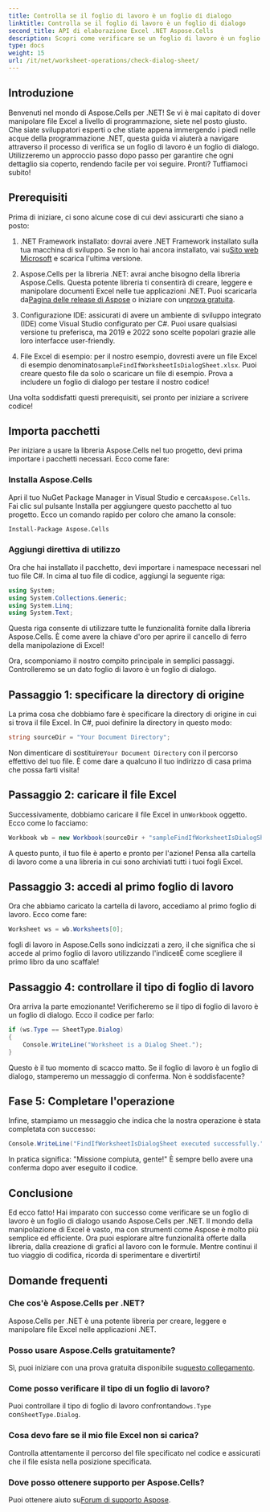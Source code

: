 ```yaml
---
title: Controlla se il foglio di lavoro è un foglio di dialogo
linktitle: Controlla se il foglio di lavoro è un foglio di dialogo
second_title: API di elaborazione Excel .NET Aspose.Cells
description: Scopri come verificare se un foglio di lavoro è un foglio di dialogo utilizzando Aspose.Cells per .NET con questa guida dettagliata.
type: docs
weight: 15
url: /it/net/worksheet-operations/check-dialog-sheet/
---
```

## Introduzione

Benvenuti nel mondo di Aspose.Cells per .NET! Se vi è mai capitato di dover manipolare file Excel a livello di programmazione, siete nel posto giusto. Che siate sviluppatori esperti o che stiate appena immergendo i piedi nelle acque della programmazione .NET, questa guida vi aiuterà a navigare attraverso il processo di verifica se un foglio di lavoro è un foglio di dialogo. Utilizzeremo un approccio passo dopo passo per garantire che ogni dettaglio sia coperto, rendendo facile per voi seguire. Pronti? Tuffiamoci subito!

## Prerequisiti

Prima di iniziare, ci sono alcune cose di cui devi assicurarti che siano a posto:

1.  .NET Framework installato: dovrai avere .NET Framework installato sulla tua macchina di sviluppo. Se non lo hai ancora installato, vai su[Sito web Microsoft](https://dotnet.microsoft.com/download) e scarica l'ultima versione.

2.  Aspose.Cells per la libreria .NET: avrai anche bisogno della libreria Aspose.Cells. Questa potente libreria ti consentirà di creare, leggere e manipolare documenti Excel nelle tue applicazioni .NET. Puoi scaricarla da[Pagina delle release di Aspose](https://releases.aspose.com/cells/net/) o iniziare con un[prova gratuita](https://releases.aspose.com/).

3. Configurazione IDE: assicurati di avere un ambiente di sviluppo integrato (IDE) come Visual Studio configurato per C#. Puoi usare qualsiasi versione tu preferisca, ma 2019 e 2022 sono scelte popolari grazie alle loro interfacce user-friendly.

4.  File Excel di esempio: per il nostro esempio, dovresti avere un file Excel di esempio denominato`sampleFindIfWorksheetIsDialogSheet.xlsx`. Puoi creare questo file da solo o scaricare un file di esempio. Prova a includere un foglio di dialogo per testare il nostro codice!

Una volta soddisfatti questi prerequisiti, sei pronto per iniziare a scrivere codice!

## Importa pacchetti

Per iniziare a usare la libreria Aspose.Cells nel tuo progetto, devi prima importare i pacchetti necessari. Ecco come fare:

### Installa Aspose.Cells

 Apri il tuo NuGet Package Manager in Visual Studio e cerca`Aspose.Cells`. Fai clic sul pulsante Installa per aggiungere questo pacchetto al tuo progetto. Ecco un comando rapido per coloro che amano la console:

```bash
Install-Package Aspose.Cells
```

### Aggiungi direttiva di utilizzo

Ora che hai installato il pacchetto, devi importare i namespace necessari nel tuo file C#. In cima al tuo file di codice, aggiungi la seguente riga:

```csharp
using System;
using System.Collections.Generic;
using System.Linq;
using System.Text;
```

Questa riga consente di utilizzare tutte le funzionalità fornite dalla libreria Aspose.Cells. È come avere la chiave d'oro per aprire il cancello di ferro della manipolazione di Excel!

Ora, scomponiamo il nostro compito principale in semplici passaggi. Controlleremo se un dato foglio di lavoro è un foglio di dialogo. 

## Passaggio 1: specificare la directory di origine

La prima cosa che dobbiamo fare è specificare la directory di origine in cui si trova il file Excel. In C#, puoi definire la directory in questo modo:

```csharp
string sourceDir = "Your Document Directory";
```

 Non dimenticare di sostituire`Your Document Directory` con il percorso effettivo del tuo file. È come dare a qualcuno il tuo indirizzo di casa prima che possa farti visita!

## Passaggio 2: caricare il file Excel

 Successivamente, dobbiamo caricare il file Excel in un`Workbook` oggetto. Ecco come lo facciamo:

```csharp
Workbook wb = new Workbook(sourceDir + "sampleFindIfWorksheetIsDialogSheet.xlsx");
```

A questo punto, il tuo file è aperto e pronto per l'azione! Pensa alla cartella di lavoro come a una libreria in cui sono archiviati tutti i tuoi fogli Excel.

## Passaggio 3: accedi al primo foglio di lavoro

Ora che abbiamo caricato la cartella di lavoro, accediamo al primo foglio di lavoro. Ecco come fare:

```csharp
Worksheet ws = wb.Worksheets[0];
```

 fogli di lavoro in Aspose.Cells sono indicizzati a zero, il che significa che si accede al primo foglio di lavoro utilizzando l'indice`0`È come scegliere il primo libro da uno scaffale!

## Passaggio 4: controllare il tipo di foglio di lavoro

Ora arriva la parte emozionante! Verificheremo se il tipo di foglio di lavoro è un foglio di dialogo. Ecco il codice per farlo:

```csharp
if (ws.Type == SheetType.Dialog)
{
    Console.WriteLine("Worksheet is a Dialog Sheet.");
}
```

Questo è il tuo momento di scacco matto. Se il foglio di lavoro è un foglio di dialogo, stamperemo un messaggio di conferma. Non è soddisfacente?

## Fase 5: Completare l'operazione

Infine, stampiamo un messaggio che indica che la nostra operazione è stata completata con successo:

```csharp
Console.WriteLine("FindIfWorksheetIsDialogSheet executed successfully.");
```

In pratica significa: "Missione compiuta, gente!" È sempre bello avere una conferma dopo aver eseguito il codice.

## Conclusione

Ed ecco fatto! Hai imparato con successo come verificare se un foglio di lavoro è un foglio di dialogo usando Aspose.Cells per .NET. Il mondo della manipolazione di Excel è vasto, ma con strumenti come Aspose è molto più semplice ed efficiente. Ora puoi esplorare altre funzionalità offerte dalla libreria, dalla creazione di grafici al lavoro con le formule. Mentre continui il tuo viaggio di codifica, ricorda di sperimentare e divertirti!

## Domande frequenti

### Che cos'è Aspose.Cells per .NET?  
Aspose.Cells per .NET è una potente libreria per creare, leggere e manipolare file Excel nelle applicazioni .NET.

### Posso usare Aspose.Cells gratuitamente?  
 Sì, puoi iniziare con una prova gratuita disponibile su[questo collegamento](https://releases.aspose.com/).

### Come posso verificare il tipo di un foglio di lavoro?  
 Puoi controllare il tipo di foglio di lavoro confrontando`ws.Type` con`SheetType.Dialog`.

### Cosa devo fare se il mio file Excel non si carica?  
Controlla attentamente il percorso del file specificato nel codice e assicurati che il file esista nella posizione specificata.

### Dove posso ottenere supporto per Aspose.Cells?  
 Puoi ottenere aiuto su[Forum di supporto Aspose](https://forum.aspose.com/c/cells/9).
